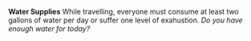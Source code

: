 **Water Supplies**
While travelling, everyone must consume at least two gallons of water per day or suffer one level of exahustion.
*Do you have enough water for today?*